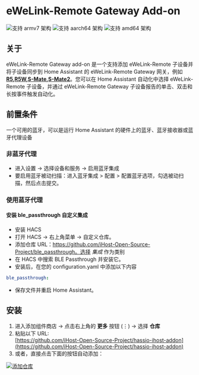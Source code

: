 # eWeLink-Remote Gateway Add-on


![支持 armv7 架构](https://img.shields.io/badge/armv7-yes-green.svg)
![支持 aarch64 架构](https://img.shields.io/badge/aarch64-yes-green.svg)
![支持 amd64 架构](https://img.shields.io/badge/amd64-yes-green.svg)


## 关于
eWeLink-Remote Gateway add-on 是一个支持添加 eWeLink-Remote 子设备并将子设备同步到 Home Assistant 的 eWeLink-Remote Gateway 网关，例如 **[R5](https://sonoff.tech/product/smart-wall-switches/r5/),[R5W](https://sonoff.tech/product/smart-wall-switches/r5/),[S-Mate](https://sonoff.tech/product/diy-smart-switches/s-mate/),[S-Mate2](https://sonoff.tech/product/diy-smart-switches/s-mate/)**。您可以在 Home Assistant 自动化中选择 eWeLink-Remote 子设备，并通过 eWeLink-Remote Gateway 子设备报告的单击、双击和长按事件触发自动化。


## 前置条件
一个可用的蓝牙，可以是运行 Home Assistant 的硬件上的蓝牙、蓝牙接收器或蓝牙代理设备 

### 非蓝牙代理
- 进入设置 -> 选择设备和服务 -> 启用蓝牙集成
- 要启用蓝牙被动扫描：进入蓝牙集成 > 配置 > 配置蓝牙选项，勾选被动扫描，然后点击提交。

### 使用蓝牙代理
#### 安装 ble_passthrough 自定义集成
- 安装 HACS
- 打开 HACS → 右上角菜单 → 自定义仓库。
- 添加仓库 URL：https://github.com/iHost-Open-Source-Project/ble_passthrough。选择 *集成* 作为类别
- 在 HACS 中搜索 BLE Passthrough 并安装它。
- 安装后，在您的 configuration.yaml 中添加以下内容
```yaml
ble_passthrough:
```
- 保存文件并重启 Home Assistant。

## 安装
1. 进入添加组件商店 → 点击右上角的 **更多** 按钮 (⋮) → 选择 **仓库**  
2. 粘贴以下 URL:  
   [https://github.com/iHost-Open-Source-Project/hassio-ihost-addon](https://github.com/iHost-Open-Source-Project/hassio-ihost-addon)  
3. 或者，直接点击下面的按钮自动添加：

[![添加仓库](https://my.home-assistant.io/badges/supervisor_add_addon_repository.svg)](https://my.home-assistant.io/redirect/supervisor_add_addon_repository/?repository_url=https%3A%2F%2Fgithub.com%2FiHost-Open-Source-Project%2Fhassio-ihost-addon)